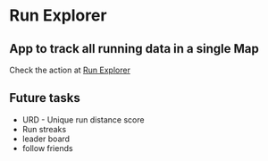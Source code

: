 # Run Explorer 
## App to track all running data in a single Map
Check the action at [Run Explorer](https://runexplorer.smass-solutions.in/)

## Future tasks
- URD - Unique run distance score
- Run streaks
- leader board
- follow friends